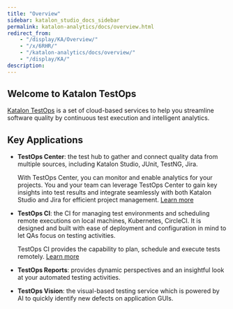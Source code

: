 ```yaml
---
title: "Overview" 
sidebar: katalon_studio_docs_sidebar
permalink: katalon-analytics/docs/overview.html 
redirect_from:
    - "/display/KA/Overview/"
    - "/x/6RHR/"
    - "/katalon-analytics/docs/overview/"
    - "/display/KA/"
description: 
---
```

## Welcome to Katalon TestOps

[Katalon TestOps](https://analytics.katalon.com/home) is a set of cloud-based services to help you streamline software quality by continuous test execution and intelligent analytics.

## Key Applications

- **TestOps Center**: the test hub to gather and connect quality data from multiple sources, including Katalon Studio, JUnit, TestNG, Jira.

    With TestOps Center, you can monitor and enable analytics for your projects. You and your team can leverage TestOps Center to gain key insights into test results and integrate seamlessly with both Katalon Studio and Jira for efficient project management. [Learn more](https://docs.katalon.com/katalon-analytics/docs/TO-center-overview.html)

- **TestOps CI**: the CI for managing test environments and scheduling remote executions on local machines, Kubernetes, CircleCI. It is designed and built with ease of deployment and configuration in mind to let QAs focus on testing activities.

    TestOps CI provides the capability to plan, schedule and execute tests remotely. [Learn more](https://docs.katalon.com/katalon-analytics/docs/kt-remote-execution.html)

- **TestOps Reports**: provides dynamic perspectives and an insightful look at your automated testing activities.

- **TestOps Vision**: the visual-based testing service which is powered by AI to quickly identify new defects on application GUIs.
